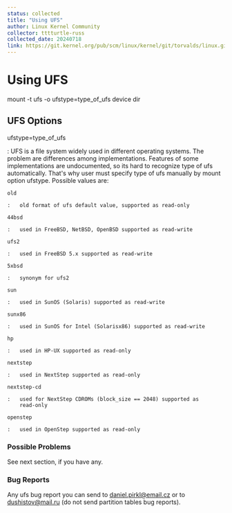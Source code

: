 ```yaml
---
status: collected
title: "Using UFS"
author: Linux Kernel Community
collector: tttturtle-russ
collected_date: 20240718
link: https://git.kernel.org/pub/scm/linux/kernel/git/torvalds/linux.git/tree/Documentation/admin-guide/ufs.rst
---
```


# Using UFS

mount -t ufs -o ufstype=type_of_ufs device dir

## UFS Options

ufstype=type_of_ufs

:   UFS is a file system widely used in different operating systems. The
    problem are differences among implementations. Features of some
    implementations are undocumented, so its hard to recognize type of
    ufs automatically. That\'s why user must specify type of ufs
    manually by mount option ufstype. Possible values are:

    old

    :   old format of ufs default value, supported as read-only

    44bsd

    :   used in FreeBSD, NetBSD, OpenBSD supported as read-write

    ufs2

    :   used in FreeBSD 5.x supported as read-write

    5xbsd

    :   synonym for ufs2

    sun

    :   used in SunOS (Solaris) supported as read-write

    sunx86

    :   used in SunOS for Intel (Solarisx86) supported as read-write

    hp

    :   used in HP-UX supported as read-only

    nextstep

    :   used in NextStep supported as read-only

    nextstep-cd

    :   used for NextStep CDROMs (block_size == 2048) supported as
        read-only

    openstep

    :   used in OpenStep supported as read-only

### Possible Problems

See next section, if you have any.

### Bug Reports

Any ufs bug report you can send to <daniel.pirkl@email.cz> or to
<dushistov@mail.ru> (do not send partition tables bug reports).
